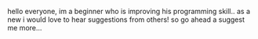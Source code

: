  hello everyone,
	im a beginner who is improving his programming skill..
	as a new i would love to hear suggestions from others!
	so go ahead a suggest me more...
	
